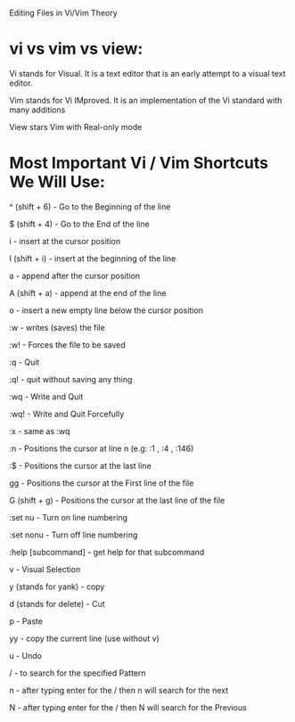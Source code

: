 Editing Files in Vi/Vim Theory

# vi vs vim vs view:
Vi stands for Visual. It is a text editor that is an early attempt to a visual text editor.

Vim stands for Vi IMproved. It is an implementation of the Vi standard with many additions

View stars Vim with Real-only mode

# Most Important Vi / Vim Shortcuts We Will Use:

^ (shift + 6) - Go to the Beginning of the line

$ (shift + 4) - Go to the End of the line

i - insert at the cursor position

I (shift + i) - insert at the beginning of the line

a - append after the cursor position

A (shift + a) - append at the end of the line

o - insert a new empty line below the cursor position

:w - writes (saves) the file

:w! - Forces the file to be saved

:q - Quit

:q! - quit without saving any thing

:wq - Write and Quit

:wq! - Write and Quit Forcefully

:x - same as :wq

:n - Positions the cursor at line n (e.g: :1 , :4 , :146)

:$ - Positions the cursor at the last line

gg - Positions the cursor at the First line of the file

G (shift + g) - Positions the cursor at the last line of the file

:set nu - Turn on line numbering

:set nonu - Turn off line numbering

:help [subcommand] - get help for that subcommand

v - Visual Selection

y (stands for yank) - copy

d (stands for delete) - Cut

p - Paste

yy - copy the current line (use without v)

u - Undo

/<Pattern> - to search for the specified Pattern

n - after typing enter for the /<Pattern> then n will search for the next

N - after typing enter for the /<Pattern> then N will search for the Previous
